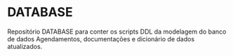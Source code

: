 # DATABASE
Repositório DATABASE para conter os scripts DDL da modelagem do banco de dados Agendamentos, documentações e dicionário de dados atualizados.
